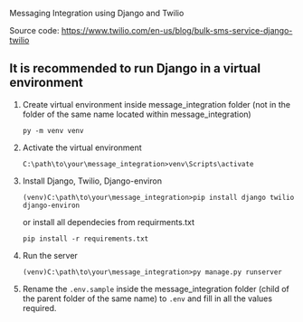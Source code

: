 Messaging Integration using Django and Twilio

Source code: https://www.twilio.com/en-us/blog/bulk-sms-service-django-twilio

## It is recommended to run Django in a virtual environment

1. Create virtual environment inside message_integration folder (not in the folder of the same name located within message_integration)
    ```
    py -m venv venv
    ```
 
2. Activate the virtual environment

    ```
    C:\path\to\your\message_integration>venv\Scripts\activate
    ```

3. Install Django, Twilio, Django-environ

    ```
    (venv)C:\path\to\your\message_integration>pip install django twilio django-environ
    ```

    or install all dependecies from requirments.txt

    ```
    pip install -r requirements.txt
    ```

4. Run the server
    ```
    (venv)C:\path\to\your\message_integration>py manage.py runserver
    ```

5. Rename the `.env.sample` inside the message_integration folder (child of the parent folder of the same name) to `.env` and fill in all the values required.
